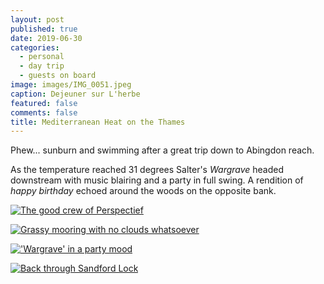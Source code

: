 ```yaml
---
layout: post
published: true
date: 2019-06-30
categories:
  - personal
  - day trip
  - guests on board
image: images/IMG_0051.jpeg
caption: Dejeuner sur L'herbe
featured: false
comments: false
title: Mediterranean Heat on the Thames
---
```

Phew... sunburn and swimming after a great trip down to Abingdon reach.

As the temperature reached 31 degrees Salter's _Wargrave_ headed downstream with music blairing and a party in full swing. A rendition of _happy birthday_ echoed around the woods on the opposite bank.

[![The good crew of Perspectief]({{site.baseurl}}/images/2019/06/crew_danistellachrismick.jpeg)]({{site.baseurl}}/images/2019/06/crew_danistellachrismick.jpeg)

[![Grassy mooring with no clouds whatsoever]({{site.baseurl}}/images/2019/06/IMG_0048.jpg)]({{site.baseurl}}/images/2019/06/IMG_0048.jpg)

[!['Wargrave' in a party mood]({{site.baseurl}}/images/2019/06/IMG_0053.jpg)]({{site.baseurl}}/images/2019/06/IMG_0053.jpg)

[![Back through Sandford Lock]({{site.baseurl}}/images/2019/06/atsandfordlock.jpeg)]({{site.baseurl}}/images/2019/06/atsandfordlock.jpeg)
